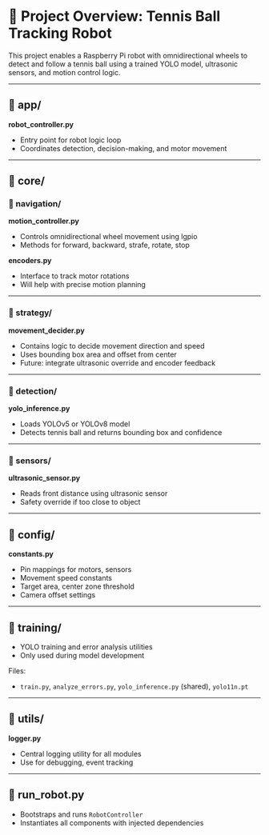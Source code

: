 # 🧠 Project Overview: Tennis Ball Tracking Robot

This project enables a Raspberry Pi robot with omnidirectional wheels to detect and follow a tennis ball using a trained YOLO model, ultrasonic sensors, and motion control logic.

---

## 📂 app/
**robot_controller.py**  
- Entry point for robot logic loop  
- Coordinates detection, decision-making, and motor movement

---

## 📂 core/

### 🧭 navigation/
**motion_controller.py**  
- Controls omnidirectional wheel movement using lgpio  
- Methods for forward, backward, strafe, rotate, stop

**encoders.py**  
- Interface to track motor rotations  
- Will help with precise motion planning

---

### 🧠 strategy/
**movement_decider.py**  
- Contains logic to decide movement direction and speed  
- Uses bounding box area and offset from center  
- Future: integrate ultrasonic override and encoder feedback

---

### 🎯 detection/
**yolo_inference.py**  
- Loads YOLOv5 or YOLOv8 model  
- Detects tennis ball and returns bounding box and confidence

---

### 📡 sensors/
**ultrasonic_sensor.py**  
- Reads front distance using ultrasonic sensor  
- Safety override if too close to object

---

## 📂 config/
**constants.py**  
- Pin mappings for motors, sensors  
- Movement speed constants  
- Target area, center zone threshold  
- Camera offset settings

---

## 📂 training/
- YOLO training and error analysis utilities  
- Only used during model development

Files:
- `train.py`, `analyze_errors.py`, `yolo_inference.py` (shared), `yolo11n.pt`

---

## 📂 utils/
**logger.py**  
- Central logging utility for all modules  
- Use for debugging, event tracking

---

## 🚀 run_robot.py
- Bootstraps and runs `RobotController`  
- Instantiates all components with injected dependencies

